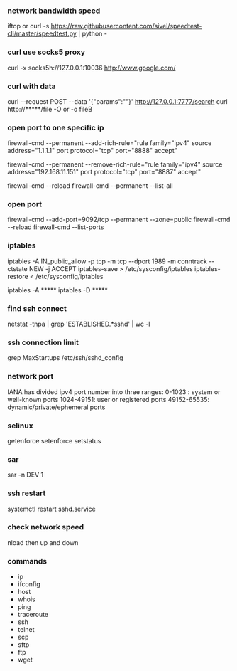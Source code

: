 ### network bandwidth speed
iftop 
or
curl -s https://raw.githubusercontent.com/sivel/speedtest-cli/master/speedtest.py | python -

### curl use socks5 proxy
curl -x socks5h://127.0.0.1:10036 http://www.google.com/

### curl with data
curl --request POST --data '{"params":""}' http://127.0.0.1:7777/search
curl http://*****/file  -O   or -o fileB

### open port to one specific ip
firewall-cmd --permanent --add-rich-rule="rule family="ipv4" source address="1.1.1.1" port protocol="tcp" port="8888" accept"

firewall-cmd --permanent --remove-rich-rule="rule family="ipv4" source address="192.168.11.151" port protocol="tcp" port="8887" accept"

firewall-cmd --reload
firewall-cmd --permanent --list-all

### open port
firewall-cmd --add-port=9092/tcp --permanent --zone=public
firewall-cmd --reload
firewall-cmd --list-ports

### iptables
iptables -A IN_public_allow -p tcp -m tcp --dport 1989 -m conntrack --ctstate NEW -j ACCEPT
iptables-save > /etc/sysconfig/iptables
iptables-restore < /etc/sysconfig/iptables

iptables -A *****
iptables -D *****

### find ssh connect
netstat -tnpa | grep 'ESTABLISHED.*sshd' | wc -l

### ssh connection limit
grep MaxStartups /etc/ssh/sshd_config

### network port 
IANA has divided ipv4 port number into three ranges:
0-1023 : system or well-known ports
1024-49151: user or registered ports
49152-65535: dynamic/private/ephemeral ports

### selinux
getenforce
setenforce
setstatus

### sar 
sar -n DEV 1

### ssh restart
systemctl restart sshd.service  

### check network speed
nload then up and down

### commands
 * ip
 * ifconfig
 * host
 * whois
 * ping
 * traceroute
 * ssh
 * telnet
 * scp
 * sftp
 * ftp
 * wget
